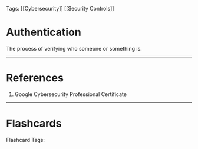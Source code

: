 Tags: [[Cybersecurity]] [[Security Controls]]

# Authentication

The process of verifying who someone or something is.

---

# References

1. Google Cybersecurity Professional Certificate

---

# Flashcards

Flashcard Tags: 

